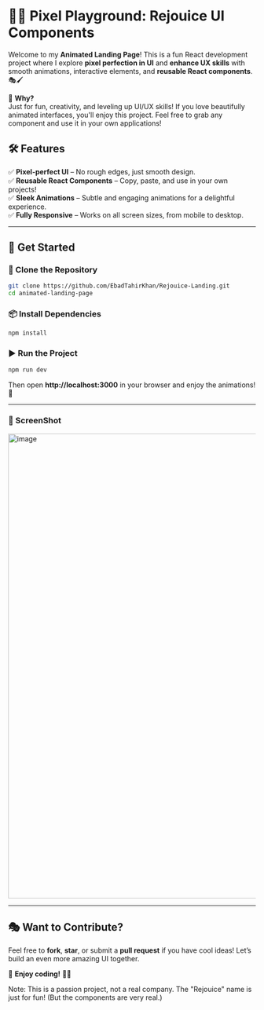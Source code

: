 # 🌈✨ Pixel Playground: Rejouice UI Components  

Welcome to my **Animated Landing Page**! This is a fun React development project where I explore **pixel perfection in UI** and **enhance UX skills** with smooth animations, interactive elements, and **reusable React components**. 🎭🖌️  

💖 **Why?**  
Just for fun, creativity, and leveling up UI/UX skills! If you love beautifully animated interfaces, you'll enjoy this project. Feel free to grab any component and use it in your own applications!  

## 🛠️ Features  
✅ **Pixel-perfect UI** – No rough edges, just smooth design.  
✅ **Reusable React Components** – Copy, paste, and use in your own projects!  
✅ **Sleek Animations** – Subtle and engaging animations for a delightful experience.  
✅ **Fully Responsive** – Works on all screen sizes, from mobile to desktop.  

---

## 🚀 Get Started  

### 📌 Clone the Repository  
```bash
git clone https://github.com/EbadTahirKhan/Rejouice-Landing.git
cd animated-landing-page
```

### 📦 Install Dependencies  
```bash
npm install
```

### ▶️ Run the Project  
```bash
npm run dev
```
Then open **http://localhost:3000** in your browser and enjoy the animations! 🎉  

---
### 📸 ScreenShot
<img width="947" alt="image" src="https://github.com/user-attachments/assets/b7afbfde-6ee0-4700-8576-e53b473ab745" />

---

## 🎭 Want to Contribute?  
Feel free to **fork**, **star**, or submit a **pull request** if you have cool ideas! Let’s build an even more amazing UI together.  

🌟 **Enjoy coding!** 🎨💡  


Note: This is a passion project, not a real company. The "Rejouice" name is just for fun! (But the components are very real.)
